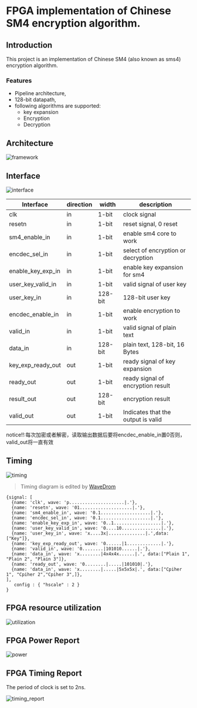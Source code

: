 # FPGA implementation of Chinese SM4 encryption algorithm.

## Introduction

This project is an implementation of  Chinese SM4 (also known as sms4) encryption algorithm. 

### Features

- Pipeline architecture,
- 128-bit datapath,
- following algorithms are supported:
  * key expansion
  * Encryption
  * Decryption

## Architecture

![framework](Documents/images/framework.png)

## Interface

![interface](Documents/images/interface.png)

| Interface         | direction | width   | description                        |
| ----------------- | --------- | ------- | ---------------------------------- |
| clk               | in        | 1-bit   | clock signal                       |
| resetn            | in        | 1-bit   | reset signal, 0 reset              |
| sm4_enable_in     | in        | 1-bit   | enable sm4 core to work            |
| encdec_sel_in     | in        | 1-bit   | select of encryption or decryption |为0时进行加密
| enable_key_exp_in | in        | 1-bit   | enable key expansion for sm4       |
| user_key_valid_in | in        | 1-bit   | valid signal of user key           |
| user_key_in       | in        | 128-bit | 128-bit user key                   |
| encdec_enable_in  | in        | 1-bit   | enable encryption to work          |
| valid_in          | in        | 1-bit   | valid signal of plain text         |
| data_in           | in        | 128-bit | plain text, 128-bit, 16 Bytes      |
| key_exp_ready_out | out       | 1-bit   | ready signal of key expansion      |
| ready_out         | out       | 1-bit   | ready signal of encryption result  |
| result_out        | out       | 128-bit | encryption result                  |
| valid_out			| out		| 1-bit	  | Indicates that the output is valid |

notice!!:每次加密或者解密，读取输出数据后要将encdec_enable_in置0否则，valid_out将一直有效

## Timing
![timing](Documents/images/timing.png)

> Timing diagram is edited by [WaveDrom](https://github.com/drom/wavedrom/releases)

```
{signal: [
  {name: 'clk', wave: 'p.....................|.'},
  {name: 'resetn', wave: '01....................|.'},
  {name: 'sm4_enable_in', wave: '0.1...................|.'},
  {name: 'encdec_sel_in', wave: '0.1...................|.'},
  {name: 'enable_key_exp_in', wave: '0..1..................|.'},
  {name: 'user_key_valid_in', wave: '0....10...............|.'},
  {name: 'user_key_in', wave: 'x....3x|..............|.',data:["Key"]},
  {name: 'key_exp_ready_out', wave: '0......|1.............|.'},
  {name: 'valid_in', wave: '0........|101010......|.'},
  {name: 'data_in', wave: 'x........|4x4x4x......|.', data:["Plain 1", "Plain 2", "Plain 3"]},
  {name: 'ready_out', wave: '0........|.....|101010|.'},
  {name: 'data_in', wave: 'x........|.....|5x5x5x|.', data:["Cpiher 1", "Cpiher 2","Cpiher 3",]},   
],
   config : { "hscale" : 2 }
}
```

## FPGA resource utilization

![utilization](Documents/images/utilization.png)



## FPGA  Power Report

![power](Documents/images/power.png)



## FPGA Timing Report

The period of clock is set to 2ns.

![timing_report](Documents/images/timing_report.png)